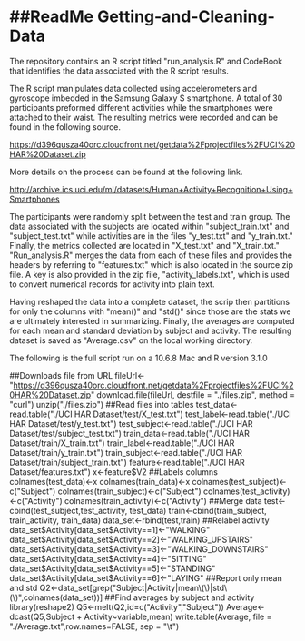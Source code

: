 ##ReadMe
Getting-and-Cleaning-Data
=========================
The repository contains an R script titled "run_analysis.R" and CodeBook that identifies the data associated with the R script results. 

The R script manipulates data collected using accelerometers and gyroscope imbedded in the Samsung Galaxy S smartphone. A total of 30 participants preformed different activities while the smartphones were attached to their waist. The resulting metrics were recorded and can be found in the following source. 

https://d396qusza40orc.cloudfront.net/getdata%2Fprojectfiles%2FUCI%20HAR%20Dataset.zip

More details on the process can be found at the following link. 

http://archive.ics.uci.edu/ml/datasets/Human+Activity+Recognition+Using+Smartphones

The participants were randomly split between the test and train group. The data associated with the subjects are located within "subject_train.txt" and "subject_test.txt" while activities are in the files "y_test.txt" and "y_train.txt." Finally, the metrics collected are located in "X_test.txt" and "X_train.txt." "Run_analysis.R" merges the data from each of these files and provides the headers by referring to "features.txt" which is also located in the source zip file. A key is also provided in the zip file, "activity_labels.txt", which is used to convert numerical records for activity into plain text. 

Having reshaped the data into a complete dataset, the scrip then partitions for only the columns with "mean()" and "std()" since those are the stats we are ultimately interested in summarizing. Finally, the averages are computed for each mean and standard deviation by subject and activity. The resulting dataset is saved as "Average.csv" on the local working directory.

The following is the full script run on a 10.6.8 Mac and R version 3.1.0

##Downloads file from URL
fileUrl<-"https://d396qusza40orc.cloudfront.net/getdata%2Fprojectfiles%2FUCI%20HAR%20Dataset.zip"
download.file(fileUrl, destfile = "./files.zip", method = "curl")
unzip("./files.zip")
##Read files into tables
test_data<-read.table("./UCI HAR Dataset/test/X_test.txt")
test_label<-read.table("./UCI HAR Dataset/test/y_test.txt")
test_subject<-read.table("./UCI HAR Dataset/test/subject_test.txt")
train_data<-read.table("./UCI HAR Dataset/train/X_train.txt")
train_label<-read.table("./UCI HAR Dataset/train/y_train.txt")
train_subject<-read.table("./UCI HAR Dataset/train/subject_train.txt")
feature<-read.table("./UCI HAR Dataset/features.txt")
x<-feature$V2
##Labels columns
colnames(test_data)<-x
colnames(train_data)<-x
colnames(test_subject)<-c("Subject")
colnames(train_subject)<-c("Subject")
colnames(test_activity)<-c("Activity")
colnames(train_activity)<-c("Activity")
##Merge data
test<-cbind(test_subject,test_activity,  test_data)
train<-cbind(train_subject, train_activity, train_data)
data_set<-rbind(test,train)
##Relabel activity
data_set$Activity[data_set$Activity==1]<-"WALKING"
data_set$Activity[data_set$Activity==2]<-"WALKING_UPSTAIRS"
data_set$Activity[data_set$Activity==3]<-"WALKING_DOWNSTAIRS"
data_set$Activity[data_set$Activity==4]<-"SITTING"
data_set$Activity[data_set$Activity==5]<-"STANDING"
data_set$Activity[data_set$Activity==6]<-"LAYING"
##Report only mean and std
Q2<-data_set[grep("Subject|Activity|mean\\(\\)|std\\(\\)",colnames(data_set))]
##Find averages by subject and activity
library(reshape2)
Q5<-melt(Q2,id=c("Activity","Subject"))
Average<-dcast(Q5,Subject + Activity~variable,mean)
write.table(Average, file = "./Average.txt",row.names=FALSE, sep = "\t")
